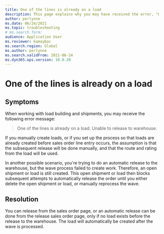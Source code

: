 ```yaml
--- 
title: One of the lines is already on a load 
description: This page explains why you may have received the error, "One of the lines is already on a load. Unable to release to warehouse," and how to resolve the issue. 
author: perlynne 
ms.date: 06/24/2021 
ms.topic: troubleshooting 
# ms.search.form:  
audience: Application User 
ms.reviewer: kamaybac 
ms.search.region: Global 
ms.author: perlynne 
ms.search.validFrom: 2021-06-24 
ms.dyn365.ops.version: 10.0.20 
---
```

<!-- KFM: Add error code? -->
# One of the lines is already on a load

## Symptoms

When working with load building and shipments, you may receive the following error message:

> One of the lines is already on a load. Unable to release to warehouse.

If you manually create loads, or if you set up the process so that loads are already created before sales order line entry occurs, the assumption is that the subsequent release will be done manually, and that the route and rating from the load will be used.

In another possible scenario, you're trying to do an automatic release to the warehouse, but the wave process failed to create work. Therefore, an open shipment or load is still created. This open shipment or load then blocks subsequent attempts to automatically release the order until you either delete the open shipment or load, or manually reprocess the wave.

## Resolution

You can release from the sales order page, or an automatic release can be done from the release sales order page, only if no load exists before the release to the warehouse. The load will automatically be created after the wave is processed.
